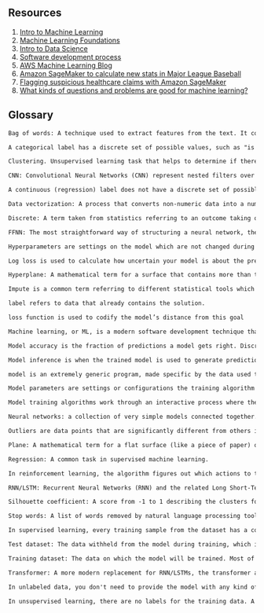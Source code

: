 ## Resources

1. [Intro to Machine Learning](https://www.udacity.com/course/intro-to-machine-learning--ud120)
2. [Machine Learning Foundations](https://www.udacity.com/course/machine-learning-foundations--ud120)
3. [Intro to Data Science](https://www.udacity.com/course/intro-to-data-science--ud120)
4. [Software development process](https://en.wikipedia.org/wiki/Software_development)
5. [AWS Machine Learning Blog](https://aws.amazon.com/blogs/machine-learning/)
6. [Amazon SageMaker to calculate new stats in Major League Baseball](https://aws.amazon.com/blogs/machine-learning/calculating-new-stats-in-major-league-baseball-with-amazon-sagemaker/)
7. [Flagging suspicious healthcare claims with Amazon SageMaker](https://aws.amazon.com/blogs/machine-learning/flagging-suspicious-healthcare-claims-with-amazon-sagemaker/)
8. [What kinds of questions and problems are good for machine learning?](https://docs.aws.amazon.com/machine-learning/latest/dg/machine-learning-problems-in-amazon-machine-learning.html)

## Glossary

```latex
Bag of words: A technique used to extract features from the text. It counts how many times a word appears in a document (corpus), and then transforms that information into a dataset.

A categorical label has a discrete set of possible values, such as "is a cat" and "is not a cat."

Clustering. Unsupervised learning task that helps to determine if there are any naturally occurring groupings in the data.

CNN: Convolutional Neural Networks (CNN) represent nested filters over grid-organized data. They are by far the most commonly used type of model when processing images.

A continuous (regression) label does not have a discrete set of possible values, which means possibly an unlimited number of possibilities.

Data vectorization: A process that converts non-numeric data into a numerical format so that it can be used by a machine learning model.

Discrete: A term taken from statistics referring to an outcome taking on only a finite number of values (such as days of the week).

FFNN: The most straightforward way of structuring a neural network, the Feed Forward Neural Network (FFNN) structures neurons in a series of layers, with each neuron in a layer containing weights to all neurons in the previous layer.

Hyperparameters are settings on the model which are not changed during training but can affect how quickly or how reliably the model trains, such as the number of clusters the model should identify.

Log loss is used to calculate how uncertain your model is about the predictions it is generating.

Hyperplane: A mathematical term for a surface that contains more than two planes.

Impute is a common term referring to different statistical tools which can be used to calculate missing values from your dataset.

label refers to data that already contains the solution.

loss function is used to codify the model’s distance from this goal

Machine learning, or ML, is a modern software development technique that enables computers to solve problems by using examples of real-world data.

Model accuracy is the fraction of predictions a model gets right. Discrete: A term taken from statistics referring to an outcome taking on only a finite number of values (such as days of the week). Continuous: Floating-point values with an infinite range of possible values. The opposite of categorical or discrete values, which take on a limited number of possible values.

Model inference is when the trained model is used to generate predictions.

model is an extremely generic program, made specific by the data used to train it.

Model parameters are settings or configurations the training algorithm can update to change how the model behaves.

Model training algorithms work through an interactive process where the current model iteration is analyzed to determine what changes can be made to get closer to the goal. Those changes are made and the iteration continues until the model is evaluated to meet the goals.

Neural networks: a collection of very simple models connected together. These simple models are called neurons. The connections between these models are trainable model parameters called weights.

Outliers are data points that are significantly different from others in the same sample.

Plane: A mathematical term for a flat surface (like a piece of paper) on which two points can be joined by a straight line.

Regression: A common task in supervised machine learning.

In reinforcement learning, the algorithm figures out which actions to take in a situation to maximize a reward (in the form of a number) on the way to reaching a specific goal.

RNN/LSTM: Recurrent Neural Networks (RNN) and the related Long Short-Term Memory (LSTM) model types are structured to effectively represent for loops in traditional computing, collecting state while iterating over some object. They can be used for processing sequences of data.

Silhouette coefficient: A score from -1 to 1 describing the clusters found during modeling. A score near zero indicates overlapping clusters, and scores less than zero indicate data points assigned to incorrect clusters. A

Stop words: A list of words removed by natural language processing tools when building your dataset. There is no single universal list of stop words used by all-natural language processing tools.

In supervised learning, every training sample from the dataset has a corresponding label or output value associated with it. As a result, the algorithm learns to predict labels or output values.

Test dataset: The data withheld from the model during training, which is used to test how well your model will generalize to new data.

Training dataset: The data on which the model will be trained. Most of your data will be here.

Transformer: A more modern replacement for RNN/LSTMs, the transformer architecture enables training over larger datasets involving sequences of data.

In unlabeled data, you don't need to provide the model with any kind of label or solution while the model is being trained.

In unsupervised learning, there are no labels for the training data. A machine learning algorithm tries to learn the underlying patterns or distributions that govern the data.
```
